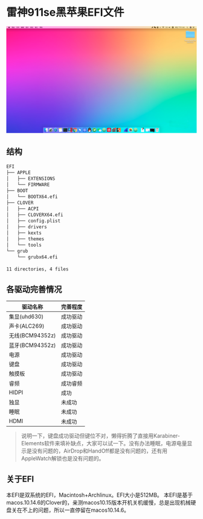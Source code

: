 # 雷神911se黑苹果EFI文件
![](IMG/screen.png)
## 结构
```
EFI
├── APPLE
│   ├── EXTENSIONS
│   └── FIRMWARE
├── BOOT
│   └── BOOTX64.efi
├── CLOVER
│   ├── ACPI
│   ├── CLOVERX64.efi
│   ├── config.plist
│   ├── drivers
│   ├── kexts
│   ├── themes
│   └── tools
└── grub
    └── grubx64.efi

11 directories, 4 files
```
## 各驱动完善情况
驱动名称|完善程度
-|-
集显(uhd630)|成功驱动
声卡(ALC269)|成功驱动
无线(BCM94352z)|成功驱动
蓝牙(BCM94352z)|成功驱动
电源|成功驱动
键盘|成功驱动
触摸板|成功驱动
睿频|成功睿频
HIDPI|成功
独显|未成功
睡眠|未成功
HDMI|未成功

> 说明一下，键盘成功驱动但键位不对，懒得折腾了直接用Karabiner-Elements软件来填补缺点，大家可以试一下。没有办法睡眠，电源电量显示是没有问题的，AirDrop和HandOff都是没有问题的，还有用AppleWatch解锁也是没有问题的。
## 关于EFI
本EFI是双系统的EFI，Macintosh+Archlinux。EFI大小是512MB。
本EFI是基于macos.10.14.6的Clover的，亲测macos10.15版本开机关机缓慢，总是出现机械硬盘关在不上的问题，所以一直停留在macos10.14.6。
